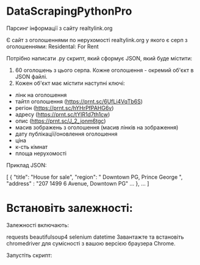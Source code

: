 # DataScrapingPythonPro

Парсинг інформації з сайту realtylink.org

Є сайт з оголошеннями по нерухомості realtylink.org у якого є серп з оголошеннями: Residental: For Rent

Потрібно написати .py скрипт, який сформує JSON, який буде містити: 
1. 60 оголошень з цього серпа. Кожне оголошення - окремий об'єкт в JSON файлі. 
2. Кожен об'єкт має містити наступні ключі: 
- лінк на оголошення
- тайтл оголошення (https://prnt.sc/6UfLi4VqTb6S) 
- регіон (https://prnt.sc/hYHrPfPAHG6v) 
- адресу (https://prnt.sc/tYIR1d7th1cw) 
- опис (https://prnt.sc/J_2_jonm6tgc) 
- масив зображень з оголошення (масив лінків на зображення)
- дату публікації/оновлення оголошення
- ціна 
- к-сть кімнат
- площа нерухомості  

Приклад JSON:

[
  {
    "title": "House for sale",
    "region": " Downtown PG, Prince George ",
     "address" :  "207 1499 6 Avenue, Downtown PG"
    ...
  },
  ...
]




# Встановіть залежності:

Залежності включають:

requests
beautifulsoup4
selenium
datetime
Завантажте та встановіть chromedriver для сумісності з вашою версією браузера Chrome.

Запустіть скрипт:
